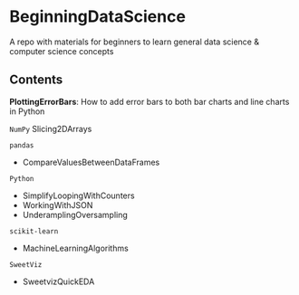 # BeginningDataScience
A repo with materials for beginners to learn general data science & computer science concepts

## Contents


**PlottingErrorBars**: How to add error bars to both bar charts and line charts in Python

`NumPy`
 Slicing2DArrays

`pandas`
- CompareValuesBetweenDataFrames

`Python`
- SimplifyLoopingWithCounters
- WorkingWithJSON
- UnderamplingOversampling

`scikit-learn`
- MachineLearningAlgorithms

`SweetViz`
- SweetvizQuickEDA
